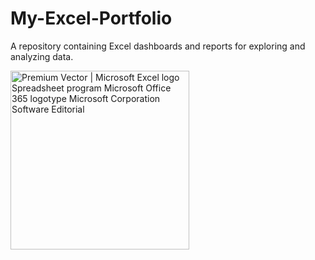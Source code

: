 # My-Excel-Portfolio
A repository containing Excel dashboards and reports for exploring and analyzing data.

<img src="https://img.freepik.com/premium-vector/microsoft-excel-logo-spreadsheet-program-microsoft-office-365-logotype-microsoft-corporation-software-editorial_661108-17045.jpg" jsaction="" class="sFlh5c FyHeAf iPVvYb" style="max-width: 626px; height: 286px; margin: 0px; width: 286px;" alt="Premium Vector | Microsoft Excel logo Spreadsheet program Microsoft Office  365 logotype Microsoft Corporation Software Editorial" jsname="kn3ccd" aria-hidden="false">
